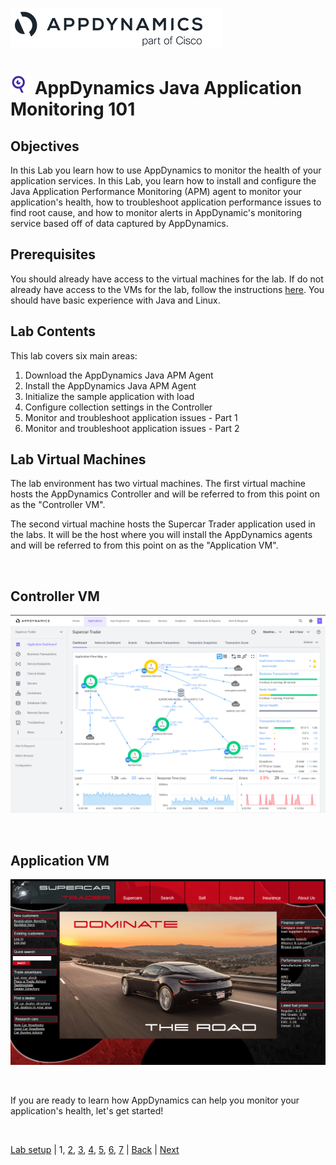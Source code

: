 ![APPD LOGO](./assets/images/appd-logo.png)

![Lab Icon](./assets/images/lab-icon.png) AppDynamics Java Application Monitoring 101
=========================================================================

## Objectives

In this Lab you learn how to use AppDynamics to monitor the health of your application services. In this Lab, you learn how to install and configure the Java Application Performance Monitoring (APM) agent to monitor your application's health, how to troubleshoot application performance issues to find root cause, and how to monitor alerts in AppDynamic's monitoring service based off of data captured by AppDynamics.

## Prerequisites

You should already have access to the virtual machines for the lab.  If do not already have access to the VMs for the lab, follow the instructions [here](../appd-sandbox-setup-101/lab-exercise-01.md).  You should have basic experience with Java and Linux.

## Lab Contents
This lab covers six main areas:

1. Download the AppDynamics Java APM Agent
2. Install the AppDynamics Java APM Agent
3. Initialize the sample application with load
4. Configure collection settings in the Controller
5. Monitor and troubleshoot application issues - Part 1
6. Monitor and troubleshoot application issues - Part 2

## Lab Virtual Machines

The lab environment has two virtual machines.  The first virtual machine hosts the AppDynamics Controller and will be referred to from this point on as the "Controller VM".  

The second virtual machine hosts the Supercar Trader application used in the labs.  It will be the host where you will install the AppDynamics agents and will be referred to from this point on as the "Application VM".
 
<br>

## Controller VM
![Controller VM Screenshot](./assets/images/01-controller-vm.png)

<br>

## Application VM
![Application VM Screenshot](./assets/images/01-application-vm.png)

<br>

If you are ready to learn how AppDynamics can help you monitor your application's health, let's get started!   

<br>

[Lab setup](../appd-vm-setup-101/lab-exercise-01.md) | 1, [2](lab-exercise-02.md), [3](lab-exercise-03.md), [4](lab-exercise-04.md), [5](lab-exercise-05.md), [6](lab-exercise-06.md), [7](lab-exercise-07.md) | [Back](../appd-sandbox-setup-101/1.md) | [Next](lab-exercise-02.md)

